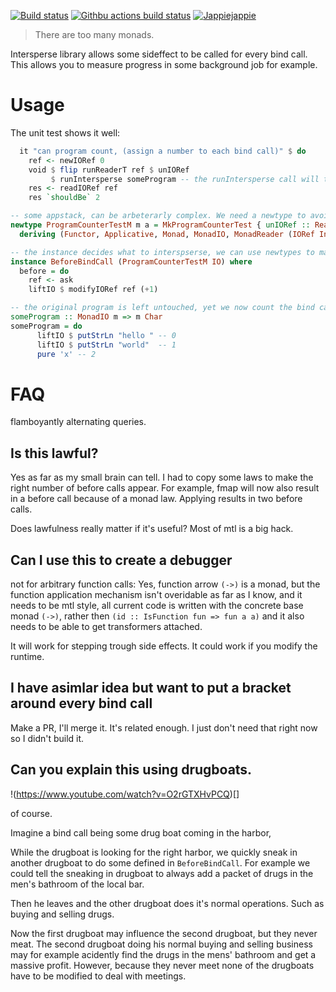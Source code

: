 [![Build status](https://img.shields.io/travis/jappeace/haskell-template-project)](https://travis-ci.org/jappeace/haskell-template-project/builds/)
[![Githbu actions build status](https://img.shields.io/github/workflow/status/jappeace/haskell-template-project/Test)](https://github.com/jappeace/haskell-template-project/actions)
[![Jappiejappie](https://img.shields.io/badge/discord-jappiejappie-black?logo=discord)](https://discord.gg/Hp4agqy)

> There are too many monads.

Intersperse library allows some sideffect to be called for every bind
call.
This allows you to measure progress in some background job for example.

# Usage

The unit test shows it well:

```haskell
  it "can program count, (assign a number to each bind call)" $ do
    ref <- newIORef 0
    void $ flip runReaderT ref $ unIORef
         $ runIntersperse someProgram -- the runIntersperse call will tell you what instance to provide (as a type error)
    res <- readIORef ref
    res `shouldBe` 2

-- some appstack, can be arbeterarly complex. We need a newtype to avoid orphans.
newtype ProgramCounterTestM m a = MkProgramCounterTest { unIORef :: ReaderT (IORef Int) m a }
  deriving (Functor, Applicative, Monad, MonadIO, MonadReader (IORef Int) )

-- the instance decides what to interspserse, we can use newtypes to make multiple for a single monad stack
instance BeforeBindCall (ProgramCounterTestM IO) where
  before = do
    ref <- ask
    liftIO $ modifyIORef ref (+1)

-- the original program is left untouched, yet we now count the bind calls!
someProgram :: MonadIO m => m Char
someProgram = do
      liftIO $ putStrLn "hello " -- 0
      liftIO $ putStrLn "world"  -- 1
      pure 'x' -- 2

```

# FAQ
flamboyantly alternating queries.

## Is this lawful?
Yes as far as my small brain can tell.
I had to copy some laws to make the right number of before calls appear.
For example, fmap will now also result in a before call because of a monad law.
Applying results in two before calls.
 
Does lawfulness really matter if it's useful? 
Most of mtl is a big hack.

## Can I use this to create a debugger
not for arbitrary function calls:
Yes, function arrow `(->)` is a monad, but
the function application mechanism isn't overidable as far as I know,
and it needs to be mtl style, all current code is written with the concrete
base monad `(->)`, rather then `(id :: IsFunction fun => fun a a)`
and it also needs to be able to get transformers attached.

It will work for stepping trough side effects.
It could work if you modify the runtime.

## I have asimlar idea but want to put a bracket around every bind call
Make a PR, I'll merge it. It's related enough. I just don't need that
right now so I didn't build it.


## Can you explain this using drugboats.

!(https://www.youtube.com/watch?v=O2rGTXHvPCQ)[]

of course.

Imagine a bind call being some drug boat coming in the harbor,

While the drugboat is looking for the right harbor, we quickly sneak in
another drugboat to do some defined in `BeforeBindCall`.
For example we could tell the sneaking in drugboat to always add
a packet of drugs in the men's bathroom of the local bar.

Then he leaves and the other drugboat does it's normal operations.
Such as buying and selling drugs.

Now the first drugboat may influence the second drugboat, but they never meat.
The second drugboat doing his normal buying and selling business may for example 
acidently find the drugs in the mens' bathroom and get a massive
profit.
However, because they never meet none of the drugboats have to
be modified to deal with meetings.
